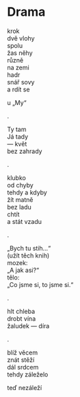 Drama
=====

krok  
dvě vlohy  
spolu  
žas něhy  
různě  
na zemi  
hadr  
snář sovy  
a rdít se

u „My“

.

Ty tam  
Já tady  
— květ  
bez zahrady

.

klubko  
od chyby  
tehdy a kdyby  
žít matně  
bez ladu  
chtít  
a stát vzadu

.

„Bych tu stih...“  
(užít těch knih)  
mozek:  
„A jak asi?“  
tělo:  
„Co jsme si, to jsme si.“

.

hlt chleba  
drobt vína  
žaludek — díra

.

blíž věcem  
znát stěží  
dál srdcem  
tehdy záleželo

teď nezáleží


